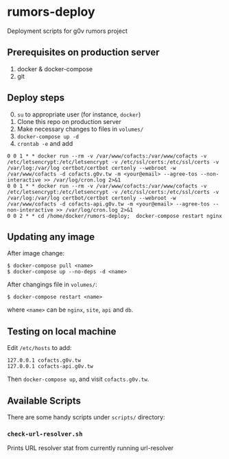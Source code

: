 # rumors-deploy
Deployment scripts for g0v rumors project

## Prerequisites on production server

1. docker & docker-compose
2. git

## Deploy steps

0. `su` to appropriate user (for instance, `docker`)
1. Clone this repo on production server
2. Make necessary changes to files in `volumes/`
3. `docker-compose up -d`
4. `crontab -e` and add
```
0 0 1 * * docker run --rm -v /var/www/cofacts:/var/www/cofacts -v /etc/letsencrypt:/etc/letsencrypt -v /etc/ssl/certs:/etc/ssl/certs -v /var/log:/var/log certbot/certbot certonly --webroot -w /var/www/cofacts -d cofacts.g0v.tw -m <your@email> --agree-tos --non-interactive >> /var/log/cron.log 2>&1
0 0 1 * * docker run --rm -v /var/www/cofacts:/var/www/cofacts -v /etc/letsencrypt:/etc/letsencrypt -v /etc/ssl/certs:/etc/ssl/certs -v /var/log:/var/log certbot/certbot certonly --webroot -w /var/www/cofacts -d cofacts-api.g0v.tw -m <your@email> --agree-tos --non-interactive >> /var/log/cron.log 2>&1
0 0 2 * * cd /home/docker/rumors-deploy;  docker-compose restart nginx
```

## Updating any image

After image change:
```
$ docker-compose pull <name>
$ docker-compose up --no-deps -d <name>
```

After changings file in `volumes/`:

```
$ docker-compose restart <name>
```

where `<name>` can be `nginx`, `site`, `api` and `db`.


## Testing on local machine

Edit `/etc/hosts` to add:

```
127.0.0.1 cofacts.g0v.tw
127.0.0.1 cofacts-api.g0v.tw
```

Then `docker-compose up`, and visit `cofacts.g0v.tw`.

## Available Scripts

There are some handy scripts under `scripts/` directory:

### `check-url-resolver.sh`

Prints URL resolver stat from currently running url-resolver
